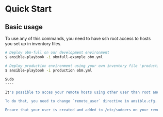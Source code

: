 Quick Start
===========

Basic usage
-----------

To use any of this commands, you need to have ssh root access to hosts you set up in inventory files.

```.bash
# Deploy obm-full on our development environment
$ ansible-playbook -i obmfull-example obm.yml

# Deploy production environment using your own inventory file 'production'
$ ansible-playbook -i production obm.yml

Sudo
----

It's possible to acces your remote hosts using other user than root and then use sudo to gain root access.

To do that, you need to change `remote_user` directive in ansible.cfg.

Ensure that your user is created and added to /etc/sudoers on your remote machines.

